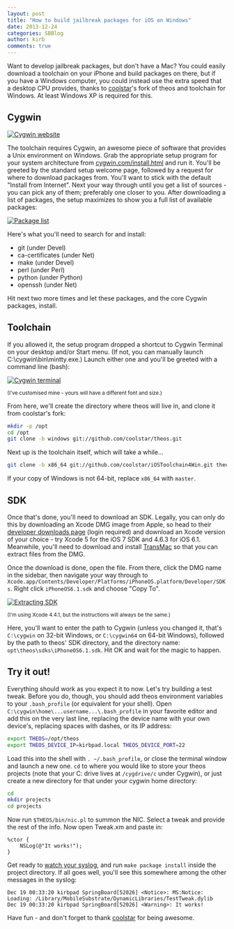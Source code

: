 ```yaml
---
layout: post
title: "How to build jailbreak packages for iOS on Windows"
date: 2013-12-24
categories: SBBlog
author: kirb
comments: true
---
```


Want to develop jailbreak packages, but don't have a Mac? You could easily download a toolchain on your iPhone and build packages on there, but if you have a Windows computer, you could instead use the extra speed that a desktop CPU provides, thanks to [coolstar](http://coolstar.org)'s fork of theos and toolchain for Windows. At least Windows XP is required for this.

## Cygwin
[![Cygwin website](//cdn.hbang.ws/sharedinstance/wp-content/uploads/2013/12/Screen-Shot-2013-12-13-at-4.10.16-pm-1024x766.png)](//cdn.hbang.ws/sharedinstance/wp-content/uploads/2013/12/Screen-Shot-2013-12-13-at-4.10.16-pm.png)

The toolchain requires Cygwin, an awesome piece of software that provides a Unix environment on Windows. Grab the appropriate setup program for your system architecture from [cygwin.com/install.html](https://sourceware.org/cygwin/install.html) and run it. You'll be greeted by the standard setup welcome page, followed by a request for where to download packages from. You'll want to stick with the default "Install from Internet". Next your way through until you get a list of sources - you can pick any of them; preferably one closer to you. After downloading a list of packages, the setup maximizes to show you a full list of available packages:

[![Package list](//cdn.hbang.ws/sharedinstance/wp-content/uploads/2013/12/Screen-Shot-2013-12-19-at-1.12.51-am.png)](//cdn.hbang.ws/sharedinstance/wp-content/uploads/2013/12/Screen-Shot-2013-12-19-at-1.12.51-am.png)

Here's what you'll need to search for and install:

* git (under Devel)
* ca-certificates (under Net)
* make (under Devel)
* perl (under Perl)
* python (under Python)
* openssh (under Net)

Hit next two more times and let these packages, and the core Cygwin packages, install.

## Toolchain
If you allowed it, the setup program dropped a shortcut to Cygwin Terminal on your desktop and/or Start menu. (If not, you can manually launch C:\cygwin\bin\mintty.exe.) Launch either one and you'll be greeted with a command line (bash):

[![Cygwin terminal](//cdn.hbang.ws/sharedinstance/wp-content/uploads/2013/12/Screen-Shot-2013-12-19-at-1.27.03-am.png)](//cdn.hbang.ws/sharedinstance/wp-content/uploads/2013/12/Screen-Shot-2013-12-19-at-1.27.03-am.png)

<small>(I've customised mine - yours will have a different font and size.)</small>

From here, we'll create the directory where theos will live in, and clone it from coolstar's fork:

``` bash
mkdir -p /opt
cd /opt
git clone -b windows git://github.com/coolstar/theos.git
```

Next up is the toolchain itself, which will take a while...

``` bash
git clone -b x86_64 git://github.com/coolstar/iOSToolchain4Win.git theos/toolchain/windows/iphone
```

If your copy of Windows is not 64-bit, replace `x86_64` with `master`.

## SDK
Once that's done, you'll need to download an SDK. Legally, you can only do this by downloading an Xcode DMG image from Apple, so head to their [developer downloads page](https://developer.apple.com/downloads/index.action) (login required) and download an Xcode version of your choice - try Xcode 5 for the iOS 7 SDK and 4.6.3 for iOS 6.1. Meanwhile, you'll need to download and install [TransMac](http://www.acutesystems.com) so that you can extract files from the DMG.

Once the download is done, open the file. From there, click the DMG name in the sidebar, then navigate your way through to `Xcode.app/Contents/Developer/Platforms/iPhoneOS.platform/Developer/SDKs`. Right click `iPhoneOS6.1.sdk` and choose "Copy To".

[![Extracting SDK](//cdn.hbang.ws/sharedinstance/wp-content/uploads/2013/12/Screen-Shot-2013-12-24-at-6.53.11-pm.png)](//cdn.hbang.ws/sharedinstance/wp-content/uploads/2013/12/Screen-Shot-2013-12-24-at-6.53.11-pm.png)

<small>(I'm using Xcode 4.4.1, but the instructions will always be the same.)</small>

Here, you'll want to enter the path to Cygwin (unless you changed it, that's `C:\cygwin` on 32-bit Windows, or `C:\cygwin64` on 64-bit Windows), followed by the path to theos' SDK directory, and the directory name: `opt\theos\sdks\iPhoneOS6.1.sdk`. Hit OK and wait for the magic to happen.

## Try it out!
Everything should work as you expect it to now. Let's try building a test tweak. Before you do, though, you should add theos environment variables to your `.bash_profile` (or equivalent for your shell). Open `C:\cygwin\home\...username...\.bash_profile` in your favorite editor and add this on the very last line, replacing the device name with your own device's, replacing spaces with dashes, or its IP address:

``` bash
export THEOS=/opt/theos
export THEOS_DEVICE_IP=kirbpad.local THEOS_DEVICE_PORT=22
```

Load this into the shell with `. ~/.bash_profile`, or close the terminal window and launch a new one. `cd` to where you would like to store your theos projects (note that your C: drive lives at `/cygdrive/c` under Cygwin), or just create a new directory for that under your cygwin home directory:

``` bash
cd
mkdir projects
cd projects
```

Now run `$THEOS/bin/nic.pl` to summon the NIC. Select a tweak and provide the rest of the info. Now open Tweak.xm and paste in:

``` objc
%ctor {
	NSLog(@"It works!");
}
```

Get ready to [watch your syslog](http://gist.io/5128340), and run `make package install` inside the project directory. If all goes well, you'll see this somewhere among the other messages in the syslog:

``` plain
Dec 19 00:33:20 kirbpad SpringBoard[52026] <Notice>: MS:Notice: Loading: /Library/MobileSubstrate/DynamicLibraries/TestTweak.dylib
Dec 19 00:33:20 kirbpad SpringBoard[52026] <Warning>: It works!
```

Have fun - and don't forget to thank [coolstar](http://coolstar.org) for being awesome.
